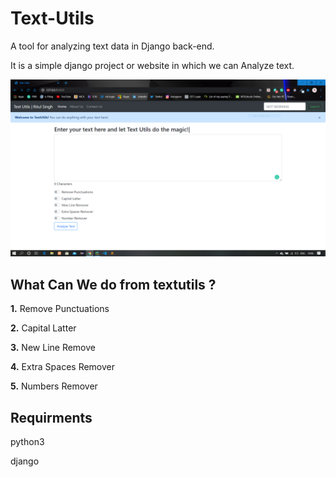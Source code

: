 # Text-Utils
A tool for analyzing text data in Django back-end.

It is a simple django project or website in which we can Analyze text.

![2Capture](images/2Capture.PNG)


## What Can We do from textutils ?
**1.** Remove Punctuations

**2.** Capital Latter

**3.** New Line Remove

**4.** Extra Spaces Remover

**5.** Numbers Remover

## Requirments
python3

django
